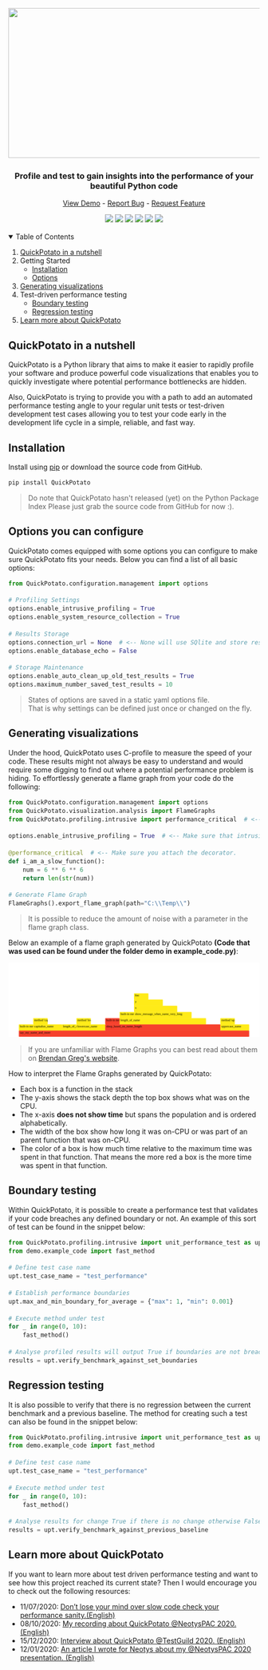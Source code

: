 <!-- LOGO -->
<p align="center">
  <img src="https://github.com/JoeyHendricks/python-unit-level-performance-testing/blob/master/images/banner-with-text.png?raw=true" width="600px" height="300px"/>
</p>

<!-- TAG LINE -->
<h3 align="center">Profile and test to gain insights into the performance of your beautiful Python code</h3>
<p align="center">
    <a href="https://github.com/JoeyHendricks/QuickPotato">View Demo</a> -
    <a href="https://github.com/JoeyHendricks/QuickPotato/issues">Report Bug</a> -
    <a href="https://github.com/JoeyHendricks/QuickPotato/issues">Request Feature</a>
</p>

<!-- BADGES -->
<div align="center">
<a href="https://github.com/JoeyHendricks/QuickPotato/graphs/contributors"><img src="https://img.shields.io/github/contributors/JoeyHendricks/QuickPotato?style=for-the-badge"></a>
<a href="https://github.com/JoeyHendricks/QuickPotato/network/members"><img src="https://img.shields.io/github/forks/JoeyHendricks/QuickPotato?style=for-the-badge"></a>
<a href="https://github.com/JoeyHendricks/QuickPotato/stargazers"><img src="https://img.shields.io/github/stars/JoeyHendricks/QuickPotato?style=for-the-badge"></a>
<a href="https://github.com/JoeyHendricks/QuickPotato/issues"><img src="https://img.shields.io/github/issues/JoeyHendricks/QuickPotato?style=for-the-badge"></a>
<a href="https://github.com/JoeyHendricks/QuickPotato/blob/master/LICENSE.md"><img src="https://img.shields.io/github/license/JoeyHendricks/QuickPotato?style=for-the-badge"></a>
<a href="https://www.linkedin.com/in/joey-hendricks/"><img src="https://img.shields.io/badge/-LinkedIn-black.svg?style=for-the-badge&logo=linkedin&colorB=555"></a>
</div>
<br>

<!-- TABLE OF CONTENTS -->
<details open="open" >
  <summary>Table of Contents</summary>
  <ol>
    <li>
      <a href="#QuickPotato-in-a-nutshell">QuickPotato in a nutshell</a>
    </li>
    <li>
        <a>Getting Started</a>
        <ul>
            <li><a href="#Installation">Installation</a></li>
            <li><a href="#Options-you-can-configure">Options</a></li>
        </ul>
    </li>
    <li><a href="#Generating-visualizations">Generating visualizations</a></li>
    <li>
      <a>Test-driven performance testing</a>
      <ul>
        <li><a href="#Boundary-testing">Boundary testing</a></li>
        <li><a href="#Regression-testing">Regression testing</a></li>
      </ul>
    </li>
    <li><a href="#Learn-more-about-QuickPotato">Learn more about QuickPotato</a></li>
  </ol>
</details>

<!-- CONTENT -->
## QuickPotato in a nutshell

QuickPotato is a Python library that aims to make it easier to rapidly profile your software and produce powerful 
code visualizations that enables you to quickly investigate where potential performance bottlenecks are hidden.

Also, QuickPotato is trying to provide you with a path to add an automated performance testing angle to 
your regular unit tests or test-driven development test cases allowing you to test your code early in the 
development life cycle in a simple, reliable, and fast way.

## Installation

Install using [pip](https://pip.pypa.io/en/stable/) or download the source code from GitHub.
```bash
pip install QuickPotato
```
> Do note that QuickPotato hasn't released (yet) on the Python Package Index
> Please just grab the source code from GitHub for now :).

## Options you can configure

QuickPotato comes equipped with some options you can configure to make sure QuickPotato fits your needs.
Below you can find a list of all basic options:

```python
from QuickPotato.configuration.management import options

# Profiling Settings
options.enable_intrusive_profiling = True 
options.enable_system_resource_collection = True

# Results Storage
options.connection_url = None  # <-- None will use SQlite and store results in Temp directory
options.enable_database_echo = False

# Storage Maintenance 
options.enable_auto_clean_up_old_test_results = True
options.maximum_number_saved_test_results = 10

```
> States of options are saved in a static yaml options file.  
> That is why settings can be defined just once or changed on the fly.

## Generating visualizations

Under the hood, QuickPotato uses C-profile to measure the speed of your code. These results might not always 
be easy to understand and would require some digging to find out where a potential performance problem is hiding.
To effortlessly generate a flame graph from your code do the following:

```python
from QuickPotato.configuration.management import options
from QuickPotato.visualization.analysis import FlameGraphs
from QuickPotato.profiling.intrusive import performance_critical  # <-- Import the decorator

options.enable_intrusive_profiling = True  # <-- Make sure that intrusive profiling is enabled

@performance_critical  # <-- Make sure you attach the decorator.
def i_am_a_slow_function():
    num = 6 ** 6 ** 6
    return len(str(num))

# Generate Flame Graph
FlameGraphs().export_flame_graph(path="C:\\Temp\\")
```
> It is possible to reduce the amount of noise with a parameter in the flame graph class.

Below an example of a flame graph generated by QuickPotato **(Code that was used can be found under 
the folder demo in example_code.py)**:

[![Example of a simple flame graph](/images/fancy_code_flame_graph.svg "flame graph simple")](
https://raw.githubusercontent.com/JoeyHendricks/python-unit-level-performance-testing/95132b0a0ebd61f57deb7ec2197d01e5c0d4829f/images/fancy_code_flame_graph.svg)

> If you are unfamiliar with Flame Graphs you can best read about them on [Brendan Greg's website](http://www.brendangregg.com/flamegraphs.html).

How to interpret the Flame Graphs generated by QuickPotato:

- Each box is a function in the stack
- The y-axis shows the stack depth the top box shows what was on the CPU.
- The x-axis **does not show time** but spans the population and is ordered alphabetically.
- The width of the box show how long it was on-CPU or was part of an parent function that was on-CPU.
- The color of a box is how much time relative to the maximum time was spent in that function. That means the more red a box is the more time was spent in that function.

## Boundary testing

Within QuickPotato, it is possible to create a performance test that validates if your code breaches any 
defined boundary or not. An example of this sort of test can be found in the snippet below: 

```python
from QuickPotato.profiling.intrusive import unit_performance_test as upt
from demo.example_code import fast_method

# Define test case name
upt.test_case_name = "test_performance"

# Establish performance boundaries
upt.max_and_min_boundary_for_average = {"max": 1, "min": 0.001}

# Execute method under test
for _ in range(0, 10):
    fast_method()

# Analyse profiled results will output True if boundaries are not breached otherwise False
results = upt.verify_benchmark_against_set_boundaries
```

## Regression testing

It is also possible to verify that there is no regression between the current benchmark and a previous baseline.
The method for creating such a test can also be found in the snippet below:

```python
from QuickPotato.profiling.intrusive import unit_performance_test as upt
from demo.example_code import fast_method

# Define test case name
upt.test_case_name = "test_performance"

# Execute method under test
for _ in range(0, 10):
    fast_method()

# Analyse results for change True if there is no change otherwise False
results = upt.verify_benchmark_against_previous_baseline
```

## Learn more about QuickPotato

If you want to learn more about test driven performance testing and want to 
see how this project reached its current state? 
Then I would encourage you to check out the following resources:

- 11/07/2020: [Don’t lose your mind over slow code check your performance sanity.(English)](https://www.linkedin.com/pulse/dont-lose-your-mind-over-slow-code-check-performance-sanity-joey/) 
- 08/10/2020: [My recording about QuickPotato @NeotysPAC 2020. (English)](https://www.youtube.com/watch?v=AWlhalEywEw) 
- 15/12/2020: [Interview about QuickPotato @TestGuild 2020. (English)](https://testguild.com/podcast/performance/p56-joey/)
- 12/01/2020: [An article I wrote for Neotys about my @NeotysPAC 2020 presentation. (English)](https://www.neotys.com/blog/neotyspac-performance-testing-unit-level-joey-hendricks/)
